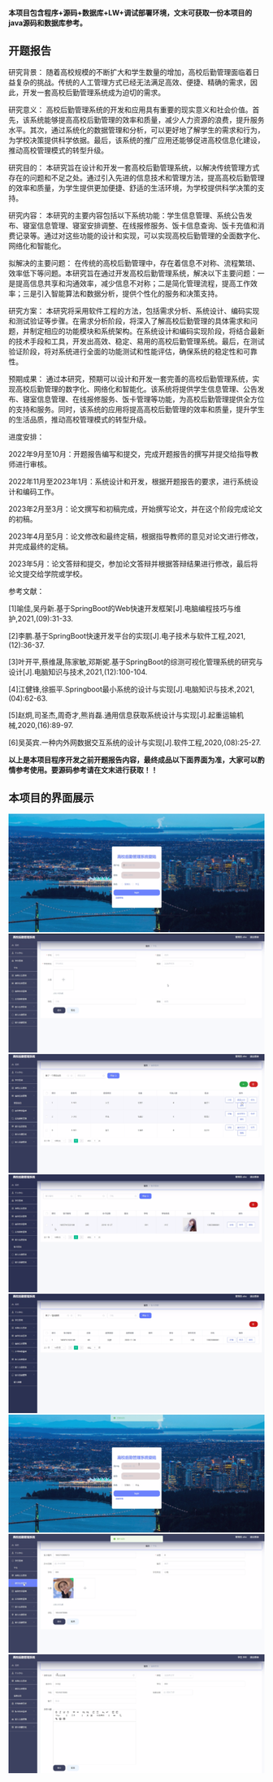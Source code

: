 ****本项目包含程序+源码+数据库+LW+调试部署环境，文末可获取一份本项目的java源码和数据库参考。****

## ******开题报告******

研究背景：
随着高校规模的不断扩大和学生数量的增加，高校后勤管理面临着日益复杂的挑战。传统的人工管理方式已经无法满足高效、便捷、精确的需求，因此，开发一套高校后勤管理系统成为迫切的需求。

研究意义：
高校后勤管理系统的开发和应用具有重要的现实意义和社会价值。首先，该系统能够提高高校后勤管理的效率和质量，减少人力资源的浪费，提升服务水平。其次，通过系统化的数据管理和分析，可以更好地了解学生的需求和行为，为学校决策提供科学依据。最后，该系统的推广应用还能够促进高校信息化建设，推动高校管理模式的转型升级。

研究目的：
本研究旨在设计和开发一套高校后勤管理系统，以解决传统管理方式存在的问题和不足之处。通过引入先进的信息技术和管理方法，提高高校后勤管理的效率和质量，为学生提供更加便捷、舒适的生活环境，为学校提供科学决策的支持。

研究内容：
本研究的主要内容包括以下系统功能：学生信息管理、系统公告发布、寝室信息管理、寝室安排调整、在线报修服务、饭卡信息查询、饭卡充值和消费记录等。通过对这些功能的设计和实现，可以实现高校后勤管理的全面数字化、网络化和智能化。

拟解决的主要问题：
在传统的高校后勤管理中，存在着信息不对称、流程繁琐、效率低下等问题。本研究旨在通过开发高校后勤管理系统，解决以下主要问题：一是提高信息共享和沟通效率，减少信息不对称；二是简化管理流程，提高工作效率；三是引入智能算法和数据分析，提供个性化的服务和决策支持。

研究方案：
本研究将采用软件工程的方法，包括需求分析、系统设计、编码实现和测试验证等步骤。在需求分析阶段，将深入了解高校后勤管理的具体需求和问题，并制定相应的功能模块和系统架构。在系统设计和编码实现阶段，将结合最新的技术手段和工具，开发出高效、稳定、易用的高校后勤管理系统。最后，在测试验证阶段，将对系统进行全面的功能测试和性能评估，确保系统的稳定性和可靠性。

预期成果：
通过本研究，预期可以设计和开发一套完善的高校后勤管理系统，实现高校后勤管理的数字化、网络化和智能化。该系统将提供学生信息管理、公告发布、寝室信息管理、在线报修服务、饭卡管理等功能，为高校后勤管理提供全方位的支持和服务。同时，该系统的应用将提高高校后勤管理的效率和质量，提升学生的生活品质，推动高校管理模式的转型升级。

进度安排：

2022年9月至10月：开题报告编写和提交，完成开题报告的撰写并提交给指导教师进行审核。

2022年11月至2023年1月：系统设计和开发，根据开题报告的要求，进行系统设计和编码工作。

2023年2月至3月：论文撰写和初稿完成，开始撰写论文，并在这个阶段完成论文的初稿。

2023年4月至5月：论文修改和最终定稿，根据指导教师的意见对论文进行修改，并完成最终的定稿。

2023年5月：论文答辩和提交，参加论文答辩并根据答辩结果进行修改，最后将论文提交给学院或学校。

参考文献：

[1]喻佳,吴丹新.基于SpringBoot的Web快速开发框架[J].电脑编程技巧与维护,2021,(09):31-33.

[2]李鹏.基于SpringBoot快速开发平台的实现[J].电子技术与软件工程,2021,(12):36-37.

[3]叶开平,蔡维晟,陈家敏,邓斯妮.基于SpringBoot的综测可视化管理系统的研究与设计[J].电脑知识与技术,2021,(12):100-104.

[4]江健锋,徐振平.Springboot最小系统的设计与实现[J].电脑知识与技术,2021,(04):62-63.

[5]赵炯,司圣杰,周奇才,熊肖磊.通用信息获取系统设计与实现[J].起重运输机械,2020,(16):89-97.

[6]吴英宾.一种内外网数据交互系统的设计与实现[J].软件工程,2020,(08):25-27.

****以上是本项目程序开发之前开题报告内容，最终成品以下面界面为准，大家可以酌情参考使用。要源码参考请在文末进行获取！！****

## ******本项目的界面展示******

![](./res/9d914efd445046698066efd2d62f2213.png)![](./res/27294858a2244c3d87151f5fcc98fc17.png)![](./res/90709d344cdb4dcdbe1c70745f4b118d.png)![](./res/f53dbf4c6a9742f3906be627b201f864.png)![](./res/8339fd2eb0e64f5a9ddf1eb69be970a1.png)![](./res/a2cfc534b7c6445483105eebc952fa31.png)![](./res/0dd29ffae29b41ef8aa47b6c9410e096.png)![](./res/1104bf35a2744b00af0ab12a2d676e95.png)

